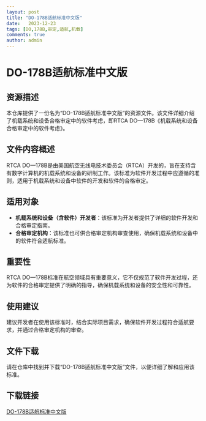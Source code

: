 ```yaml
---
layout: post
title: "DO-178B适航标准中文版"
date:   2023-12-23
tags: [DO,178B,审定,适航,机载]
comments: true
author: admin
---
```

# DO-178B适航标准中文版

## 资源描述

本仓库提供了一份名为“DO-178B适航标准中文版”的资源文件。该文件详细介绍了机载系统和设备合格审定中的软件考虑，即RTCA DO—178B《机载系统和设备合格审定中的软件考虑》。

## 文件内容概述

RTCA DO—178B是由美国航空无线电技术委员会（RTCA）开发的，旨在支持含有数字计算机的机载系统和设备的研制工作。该标准为软件开发过程中应遵循的准则，适用于机载系统和设备中软件的开发和软件的合格审定。

## 适用对象

- **机载系统和设备（含软件）开发者**：该标准为开发者提供了详细的软件开发和合格审定指南。
- **合格审定机构**：该标准也可供合格审定机构审查使用，确保机载系统和设备中的软件符合适航标准。

## 重要性

RTCA DO—178B标准在航空领域具有重要意义，它不仅规范了软件开发过程，还为软件的合格审定提供了明确的指导，确保机载系统和设备的安全性和可靠性。

## 使用建议

建议开发者在使用该标准时，结合实际项目需求，确保软件开发过程符合适航要求，并通过合格审定机构的审查。

## 文件下载

请在仓库中找到并下载“DO-178B适航标准中文版”文件，以便详细了解和应用该标准。

## 下载链接

[DO-178B适航标准中文版](https://pan.quark.cn/s/3b90e86d34e0)